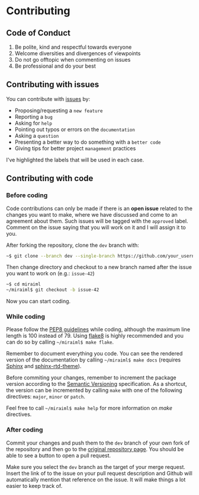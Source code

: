 # Contributing

## Code of Conduct

1. Be polite, kind and respectful towards everyone
2. Welcome diversities and divergences of viewpoints
3. Do not go offtopic when commenting on issues
4. Be professional and do your best

## Contributing with issues

You can contribute with [issues][issues] by:

- Proposing/requesting a `new feature`
- Reporting a `bug`
- Asking for `help`
- Pointing out typos or errors on the `documentation`
- Asking a `question`
- Presenting a better way to do something with a `better code`
- Giving tips for better project `management` practices

I've highlighted the labels that will be used in each case.

## Contributing with code

### Before coding

Code contributions can only be made if there is an **open issue** related to the
changes you want to make, where we have discussed and come to an agreement about
them. Such issues will be tagged with the `approved` label. Comment on the issue
saying that you will work on it and I will assign it to you.

After forking the repository, clone the `dev` branch with:

```bash
~$ git clone --branch dev --single-branch https://github.com/your_username/miraiml.git
```

Then change directory and checkout to a new branch named after the issue you want
to work on (e.g.: `issue-42`)

```bash
~$ cd miraiml
~/miraiml$ git checkout -b issue-42
```

Now you can start coding.

### While coding

Please follow the [PEP8 guidelines][pep8] while coding, although the maximum line
length is 100 instead of 79. Using [flake8][flake8] is highly recommended and you
can do so by calling `~/miraiml$ make flake`.

Remember to document everything you code. You can see the rendered version of the
documentation by calling `~/miraiml$ make docs` (requires [Sphinx][sphinx] and
[sphinx-rtd-theme][sphinx_rtd]).

Before commiting your changes, remember to increment the package version according
to the [Semantic Versioning][semver] specification. As a shortcut, the version can
be incremented by calling `make` with one of the following directives: `major`,
`minor` or `patch`.

Feel free to call `~/miraiml$ make help` for more information on *make* directives.

### After coding

Commit your changes and push them to the `dev` branch of your own fork of the
repository and then go to the [original repository page][repo]. You should be able
to see a button to open a pull request.

Make sure you select the `dev` branch as the target of your merge request. Insert
the link of to the issue on your pull request description and Github will
automatically mention that reference on the issue. It will make things a lot easier
to keep track of.

[issues]: https://github.com/arthurpaulino/miraiml/issues
[pep8]: https://www.python.org/dev/peps/pep-0008/
[flake8]: https://pypi.org/project/flake8/
[sphinx]: https://pypi.org/project/Sphinx/
[sphinx_rtd]: https://pypi.org/project/sphinx-rtd-theme/
[semver]: https://semver.org/
[repo]: https://github.com/arthurpaulino/miraiml
